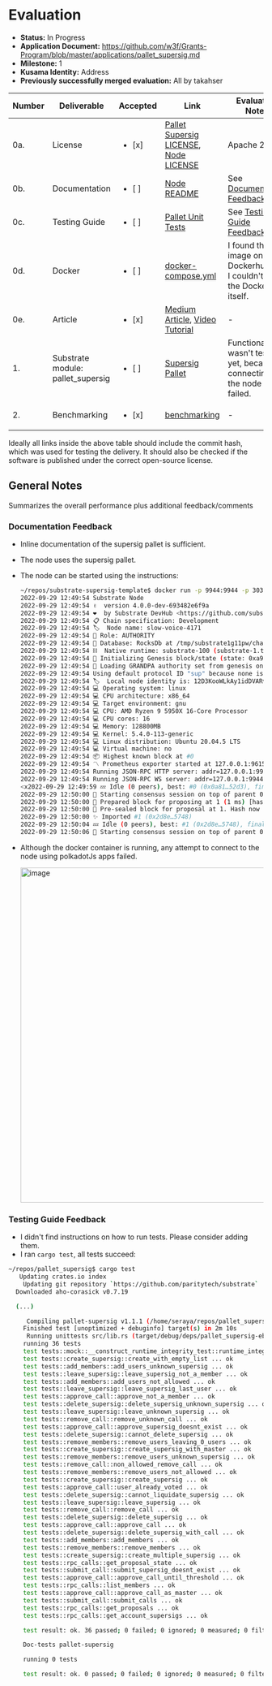 # Evaluation

- **Status:** In Progress
- **Application Document:** https://github.com/w3f/Grants-Program/blob/master/applications/pallet_supersig.md
- **Milestone:** 1
- **Kusama Identity:** Address
- **Previously successfully merged evaluation:** All by takahser

| Number | Deliverable | Accepted | Link | Evaluation Notes |
| ------ | ----------- | -------- | ---- |----------------- |
| 0a. | License | <ul><li>[x] </li></ul> | [Pallet Supersig LICENSE](https://github.com/kabocha-network/pallet_supersig/blob/e8d85c7fd2d896562b038648b0a936f077039e16/LICENSE), [Node LICENSE](https://github.com/decentration/substrate-supersig-template/blob/abdfb445b88c4739b9585e52548314ea1fb98127/LICENSE) | Apache 2.0  |
| 0b. | Documentation | <ul><li>[ ] </li></ul> | [Node README](https://github.com/decentration/substrate-supersig-template/blob/abdfb445b88c4739b9585e52548314ea1fb98127/README.md) | See [Documentation Feedback](#documentation-feedback)  |
| 0c. | Testing Guide | <ul><li>[ ] </li></ul> | [Pallet Unit Tests](https://github.com/kabocha-network/pallet_supersig/tree/e8d85c7fd2d896562b038648b0a936f077039e16/src/tests) | See [Testing Guide Feedback](#testing-guide-feedback) |
| 0d. | Docker | <ul><li>[ ] </li></ul> | [docker-compose.yml](https://github.com/decentration/substrate-supersig-template/blob/abdfb445b88c4739b9585e52548314ea1fb98127/docker-compose.yml) | I found the image on Dockerhub but I couldn't find the Dockerfile itself. |
| 0e. | Article | <ul><li>[x] </li></ul> | [Medium Article](https://decentration.medium.com/supersig-like-multisig-but-with-superpowers-86b9ce0412f6), [Video Tutorial](https://www.loom.com/share/dbcaa6319b1a4644aacb709aa0e38783) | - |
| 1. | Substrate module: pallet_supersig | <ul><li>[ ] </li></ul> | [Supersig Pallet](https://github.com/kabocha-network/pallet_supersig/tree/e8d85c7fd2d896562b038648b0a936f077039e16) | Functionality wasn't tested yet, because connecting to the node failed. |  
| 2. | Benchmarking | <ul><li>[x] </li></ul> | [benchmarking](https://github.com/kabocha-network/pallet_supersig/blob/e8d85c7fd2d896562b038648b0a936f077039e16/src/benchmarking.rs) | - |

Ideally all links inside the above table should include the commit hash,
which was used for testing the delivery. It should also be checked if the software is published under the correct open-source license.

## General Notes

Summarizes the overall performance plus additional feedback/comments

### Documentation Feedback

- Inline documentation of the supersig pallet is sufficient.
- The node uses the supersig pallet.
- The node can be started using the instructions:
    ```bash
    ~/repos/substrate-supersig-template$ docker run -p 9944:9944 -p 30333:30333 -p 9933:9933 -p 9615:9615  docker.io/decentration/supersig-node:latest --dev --port 30333 --ws-port 9944 --rpc-port 9933
    2022-09-29 12:49:54 Substrate Node
    2022-09-29 12:49:54 ✌️  version 4.0.0-dev-693482e6f9a
    2022-09-29 12:49:54 ❤️  by Substrate DevHub <https://github.com/substrate-developer-hub>, 2017-2022
    2022-09-29 12:49:54 📋 Chain specification: Development
    2022-09-29 12:49:54 🏷  Node name: slow-voice-4171
    2022-09-29 12:49:54 👤 Role: AUTHORITY
    2022-09-29 12:49:54 💾 Database: RocksDb at /tmp/substrate1g11pw/chains/dev/db/full
    2022-09-29 12:49:54 ⛓  Native runtime: substrate-100 (substrate-1.tx1.au1)
    2022-09-29 12:49:54 🔨 Initializing Genesis block/state (state: 0xa9be…2ec2, header-hash: 0x0a81…52d3)
    2022-09-29 12:49:54 👴 Loading GRANDPA authority set from genesis on what appears to be first startup.
    2022-09-29 12:49:54 Using default protocol ID "sup" because none is configured in the chain specs
    2022-09-29 12:49:54 🏷  Local node identity is: 12D3KooWLkAy1idDVARvgrfA68Q2pwWTNWbRZqJUHMhGLsNTwD8m
    2022-09-29 12:49:54 💻 Operating system: linux
    2022-09-29 12:49:54 💻 CPU architecture: x86_64
    2022-09-29 12:49:54 💻 Target environment: gnu
    2022-09-29 12:49:54 💻 CPU: AMD Ryzen 9 5950X 16-Core Processor
    2022-09-29 12:49:54 💻 CPU cores: 16
    2022-09-29 12:49:54 💻 Memory: 128800MB
    2022-09-29 12:49:54 💻 Kernel: 5.4.0-113-generic
    2022-09-29 12:49:54 💻 Linux distribution: Ubuntu 20.04.5 LTS
    2022-09-29 12:49:54 💻 Virtual machine: no
    2022-09-29 12:49:54 📦 Highest known block at #0
    2022-09-29 12:49:54 〽️ Prometheus exporter started at 127.0.0.1:9615
    2022-09-29 12:49:54 Running JSON-RPC HTTP server: addr=127.0.0.1:9933, allowed origins=None
    2022-09-29 12:49:54 Running JSON-RPC WS server: addr=127.0.0.1:9944, allowed origins=None
    <x2022-09-29 12:49:59 💤 Idle (0 peers), best: #0 (0x0a81…52d3), finalized #0 (0x0a81…52d3), ⬇ 43 B/s ⬆ 0
    2022-09-29 12:50:00 🙌 Starting consensus session on top of parent 0x0a8193b8eab0fe4c626c11305b0e613b589efd2d95cd1ce4e32890d5c65a52d3
    2022-09-29 12:50:00 🎁 Prepared block for proposing at 1 (1 ms) [hash: 0xcf29897e5e072a5d9afb7c7d37ff81bf0eda606213cdf8dd98fd51e924332e0b; parent_hash: 0x0a81…52d3; extrinsics (1): [0x19d4…fe14]]
    2022-09-29 12:50:00 🔖 Pre-sealed block for proposal at 1. Hash now 0x2d8e1da4386e520c8f165c2aac17cf139a8de8df915d8b7adfc4e68f42b45748, previously 0xcf29897e5e072a5d9afb7c7d37ff81bf0eda606213cdf8dd98fd51e924332e0b.
    2022-09-29 12:50:00 ✨ Imported #1 (0x2d8e…5748)
    2022-09-29 12:50:04 💤 Idle (0 peers), best: #1 (0x2d8e…5748), finalized #0 (0x0a81…52d3), ⬇ 28 B/s ⬆ 0
    2022-09-29 12:50:06 🙌 Starting consensus session on top of parent 0x2d8e1da4386e520c8f165c2aac17cf139a8de8df915d8b7adfc4e68f42b45748
    ```
- Although the docker container is running, any attempt to connect to the node using polkadotJs apps failed.

    <img width="660" alt="image" src="https://user-images.githubusercontent.com/5393704/193039412-7408e258-97b9-4f95-8bcb-35eae1ed17bb.png">

### Testing Guide Feedback

- I didn't find instructions on how to run tests. Please consider adding them.
- I ran `cargo test`, all tests succeed:

```bash
~/repos/pallet_supersig$ cargo test
   Updating crates.io index
    Updating git repository `https://github.com/paritytech/substrate`
  Downloaded aho-corasick v0.7.19

  (...)

     Compiling pallet-supersig v1.1.1 (/home/seraya/repos/pallet_supersig)
    Finished test [unoptimized + debuginfo] target(s) in 2m 10s
     Running unittests src/lib.rs (target/debug/deps/pallet_supersig-ebcf7b303f392a07)
    running 36 tests
    test tests::mock::__construct_runtime_integrity_test::runtime_integrity_tests ... ok
    test tests::create_supersig::create_with_empty_list ... ok
    test tests::add_members::add_users_unknown_supersig ... ok
    test tests::leave_supersig::leave_supersig_not_a_member ... ok
    test tests::add_members::add_users_not_allowed ... ok
    test tests::leave_supersig::leave_supersig_last_user ... ok
    test tests::approve_call::approve_not_a_member ... ok
    test tests::delete_supersig::delete_supersig_unknown_supersig ... ok
    test tests::leave_supersig::leave_unknown_supersig ... ok
    test tests::remove_call::remove_unknown_call ... ok
    test tests::approve_call::approve_supersig_doesnt_exist ... ok
    test tests::delete_supersig::cannot_delete_supersig ... ok
    test tests::remove_members::remove_users_leaving_0_users ... ok
    test tests::create_supersig::create_supersig_with_master ... ok
    test tests::remove_members::remove_users_unknown_supersig ... ok
    test tests::remove_call::non_allowed_remove_call ... ok
    test tests::remove_members::remove_users_not_allowed ... ok
    test tests::create_supersig::create_supersig ... ok
    test tests::approve_call::user_already_voted ... ok
    test tests::delete_supersig::cannot_liquidate_supersig ... ok
    test tests::leave_supersig::leave_supersig ... ok
    test tests::remove_call::remove_call ... ok
    test tests::delete_supersig::delete_supersig ... ok
    test tests::approve_call::approve_call ... ok
    test tests::delete_supersig::delete_supersig_with_call ... ok
    test tests::add_members::add_members ... ok
    test tests::remove_members::remove_members ... ok
    test tests::create_supersig::create_multiple_supersig ... ok
    test tests::rpc_calls::get_proposal_state ... ok
    test tests::submit_call::submit_supersig_doesnt_exist ... ok
    test tests::approve_call::approve_call_until_threshold ... ok
    test tests::rpc_calls::list_members ... ok
    test tests::approve_call::approve_call_as_master ... ok
    test tests::submit_call::submit_calls ... ok
    test tests::rpc_calls::get_proposals ... ok
    test tests::rpc_calls::get_account_supersigs ... ok

    test result: ok. 36 passed; 0 failed; 0 ignored; 0 measured; 0 filtered out; finished in 3.80s

    Doc-tests pallet-supersig

    running 0 tests

    test result: ok. 0 passed; 0 failed; 0 ignored; 0 measured; 0 filtered out; finished in 0.00s
```
